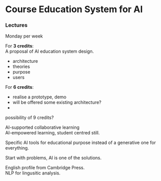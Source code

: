 # Course Education System for AI

### Lectures
Monday per week <br>

For **3 credits**: <br>
A proposal of AI education system design. 
- architecture
- theories
- purpose
- users

For **6 credits**: <br>
- realise a prototype, demo
- will be offered some existing architecture?
- 

possibility of 9 credits? <br>

AI-supported collaborative learning <br>
AI-empowered learning, student centred still.

Specific AI tools for educational purpose instead of a generative one for everything.

Start with problems, AI is one of the solutions.

English profile from Cambridge Press. <br>
NLP for lingusitic analysis. <br>




